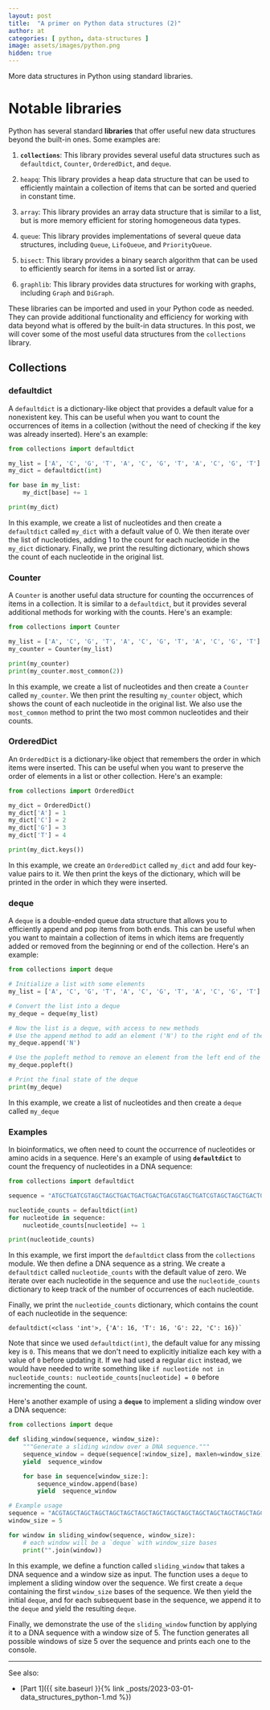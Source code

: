 ```yaml
---
layout: post
title:  "A primer on Python data structures (2)"
author: at
categories: [ python, data-structures ]
image: assets/images/python.png
hidden: true
---
```


More data structures in Python using standard libraries.

# Notable libraries

Python has several standard **libraries** that offer useful new data structures beyond the built-in ones. Some examples are:

1. **`collections`**: This library provides several useful data structures such as `defaultdict`, `Counter`, `OrderedDict`, and `deque`.
    
2. `heapq`: This library provides a heap data structure that can be used to efficiently maintain a collection of items that can be sorted and queried in constant time.
    
3. `array`: This library provides an array data structure that is similar to a list, but is more memory efficient for storing homogeneous data types.
    
4. `queue`: This library provides implementations of several queue data structures, including `Queue`, `LifoQueue`, and `PriorityQueue`.
    
5. `bisect`: This library provides a binary search algorithm that can be used to efficiently search for items in a sorted list or array.
    
6. `graphlib`: This library provides data structures for working with graphs, including `Graph` and `DiGraph`.

These libraries can be imported and used in your Python code as needed. 
They can provide additional functionality and efficiency for working with data beyond what is offered by the built-in data structures. 
In this post, we will cover some of the most useful data structures from the `collections` library.

## Collections 

### defaultdict

A `defaultdict` is a dictionary-like object that provides a default value for a nonexistent key. 
This can be useful when you want to count the occurrences of items in a collection (without the need of checking if the key was already inserted).
Here's an example:

```python
from collections import defaultdict

my_list = ['A', 'C', 'G', 'T', 'A', 'C', 'G', 'T', 'A', 'C', 'G', 'T']
my_dict = defaultdict(int)

for base in my_list:
    my_dict[base] += 1

print(my_dict)
```

In this example, we create a list of nucleotides and then create a `defaultdict` called `my_dict` with a default value of 0. We then iterate over the list of nucleotides, adding 1 to the count for each nucleotide in the `my_dict` dictionary. Finally, we print the resulting dictionary, which shows the count of each nucleotide in the original list.

### Counter

A `Counter` is another useful data structure for counting the occurrences of items in a collection. It is similar to a `defaultdict`, but it provides several additional methods for working with the counts. Here's an example:

```python
from collections import Counter

my_list = ['A', 'C', 'G', 'T', 'A', 'C', 'G', 'T', 'A', 'C', 'G', 'T']
my_counter = Counter(my_list)

print(my_counter)
print(my_counter.most_common(2))
```

In this example, we create a list of nucleotides and then create a `Counter` called `my_counter`. We then print the resulting `my_counter` object, which shows the count of each nucleotide in the original list. We also use the `most_common` method to print the two most common nucleotides and their counts.

### OrderedDict

An `OrderedDict` is a dictionary-like object that remembers the order in which items were inserted. This can be useful when you want to preserve the order of elements in a list or other collection. Here's an example:

```python
from collections import OrderedDict

my_dict = OrderedDict()
my_dict['A'] = 1
my_dict['C'] = 2
my_dict['G'] = 3
my_dict['T'] = 4

print(my_dict.keys())
```

In this example, we create an `OrderedDict` called `my_dict` and add four key-value pairs to it. We then print the keys of the dictionary, which will be printed in the order in which they were inserted.

### deque

A `deque` is a double-ended queue data structure that allows you to efficiently append and pop items from both ends. This can be useful when you want to maintain a collection of items in which items are frequently added or removed from the beginning or end of the collection. Here's an example:

```python
from collections import deque

# Initialize a list with some elements
my_list = ['A', 'C', 'G', 'T', 'A', 'C', 'G', 'T', 'A', 'C', 'G', 'T']

# Convert the list into a deque
my_deque = deque(my_list)

# Now the list is a deque, with access to new methods
# Use the append method to add an element ('N') to the right end of the deque
my_deque.append('N') 

# Use the popleft method to remove an element from the left end of the deque
my_deque.popleft() 

# Print the final state of the deque
print(my_deque)
```

In this example, we create a list of nucleotides and then create a `deque` called `my_deque`

### Examples

In bioinformatics, we often need to count the occurrence of nucleotides or amino acids in a sequence. 
Here's an example of using **`defaultdict`** to count the frequency of nucleotides in a DNA sequence:

```python
from collections import defaultdict

sequence = "ATGCTGATCGTAGCTAGCTGACTGACTGACTGACGTAGCTGATCGTAGCTAGCTGACTGACTGACTGACGTAGCTGATCGTAGCTAGCTGACTGACTGACTGACG"

nucleotide_counts = defaultdict(int)
for nucleotide in sequence:
    nucleotide_counts[nucleotide] += 1

print(nucleotide_counts)
```

In this example, we first import the `defaultdict` class from the `collections` module. We then define a DNA sequence as a string. We create a `defaultdict` called `nucleotide_counts` with the default value of zero. We iterate over each nucleotide in the sequence and use the `nucleotide_counts` dictionary to keep track of the number of occurrences of each nucleotide.

Finally, we print the `nucleotide_counts` dictionary, which contains the count of each nucleotide in the sequence:

```text
defaultdict(<class 'int'>, {'A': 16, 'T': 16, 'G': 22, 'C': 16})` 
```

Note that since we used `defaultdict(int)`, the default value for any missing key is `0`. This means that we don't need to explicitly initialize each key with a value of `0` before updating it. If we had used a regular `dict` instead, we would have needed to write something like `if nucleotide not in nucleotide_counts: nucleotide_counts[nucleotide] = 0` before incrementing the count.

Here's another example of using a **`deque`** to implement a sliding window over a DNA sequence:

```python
from collections import deque

def sliding_window(sequence, window_size):
    """Generate a sliding window over a DNA sequence."""
    sequence_window = deque(sequence[:window_size], maxlen=window_size)
    yield  sequence_window

    for base in sequence[window_size:]:
        sequence_window.append(base)
        yield  sequence_window

# Example usage
sequence = "ACGTAGCTAGCTAGCTAGCTAGCTAGCTAGCTAGCTAGCTAGCTAGCTAGCTAGCTAGCTAGCTAGCTAGCTAGCTAGCTAGCTAGCT"
window_size = 5

for window in sliding_window(sequence, window_size):
    # each window will be a `deque` with window_size bases
    print("".join(window))
```

In this example, we define a function called `sliding_window` that takes a DNA sequence and a window size as input. The function uses a `deque` to implement a sliding window over the sequence. We first create a `deque` containing the first `window_size` bases of the sequence. We then yield the initial `deque`, and for each subsequent base in the sequence, we append it to the `deque` and yield the resulting `deque`.

Finally, we demonstrate the use of the `sliding_window` function by applying it to a DNA sequence with a window size of 5. The function generates all possible windows of size 5 over the sequence and prints each one to the console.


---

See also:

* [Part 1]({{ site.baseurl }}{% link _posts/2023-03-01-data_structures_python-1.md %})
